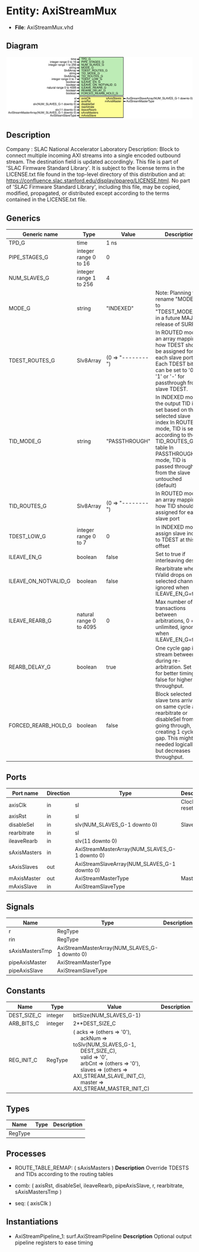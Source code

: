 # Entity: AxiStreamMux

- **File**: AxiStreamMux.vhd
## Diagram

![Diagram](AxiStreamMux.svg "Diagram")
## Description

Company    : SLAC National Accelerator Laboratory
Description:
Block to connect multiple incoming AXI streams into a single encoded
outbound stream. The destination field is updated accordingly.
This file is part of 'SLAC Firmware Standard Library'.
It is subject to the license terms in the LICENSE.txt file found in the
top-level directory of this distribution and at:
   https://confluence.slac.stanford.edu/display/ppareg/LICENSE.html.
No part of 'SLAC Firmware Standard Library', including this file,
may be copied, modified, propagated, or distributed except according to
the terms contained in the LICENSE.txt file.
## Generics

| Generic name         | Type                    | Value             | Description                                                                                                                                                                                                            |
| -------------------- | ----------------------- | ----------------- | ---------------------------------------------------------------------------------------------------------------------------------------------------------------------------------------------------------------------- |
| TPD_G                | time                    | 1 ns              |                                                                                                                                                                                                                        |
| PIPE_STAGES_G        | integer range 0 to 16   | 0                 |                                                                                                                                                                                                                        |
| NUM_SLAVES_G         | integer range 1 to 256  | 4                 |                                                                                                                                                                                                                        |
| MODE_G               | string                  | "INDEXED"         | Note: Planning to rename "MODE_G" to "TDEST_MODE_G" in a future MAJOR release of SURF                                                                                                                                  |
| TDEST_ROUTES_G       | Slv8Array               | (0 => "--------") | In ROUTED mode, an array mapping how TDEST should be assigned for each slave port Each TDEST bit can be set to '0', '1' or '-' for passthrough from slave TDEST.                                                       |
| TID_MODE_G           | string                  | "PASSTHROUGH"     | In INDEXED mode, the output TID is set based on the selected slave index In ROUTED mode, TID is set according to the TID_ROUTES_G table In PASSTHROUGH mode, TID is passed through from the slave untouched (default)  |
| TID_ROUTES_G         | Slv8Array               | (0 => "--------") | In ROUTED mode, an array mapping how TID should be assigned for each slave port                                                                                                                                        |
| TDEST_LOW_G          | integer range 0 to 7    | 0                 | In INDEXED mode, assign slave index to TDEST at this bit offset                                                                                                                                                        |
| ILEAVE_EN_G          | boolean                 | false             | Set to true if interleaving dests                                                                                                                                                                                      |
| ILEAVE_ON_NOTVALID_G | boolean                 | false             | Rearbitrate when tValid drops on selected channel, ignored when ILEAVE_EN_G=false                                                                                                                                      |
| ILEAVE_REARB_G       | natural range 0 to 4095 | 0                 | Max number of transactions between arbitrations, 0 = unlimited, ignored when ILEAVE_EN_G=false                                                                                                                         |
| REARB_DELAY_G        | boolean                 | true              | One cycle gap in stream between during re-arbitration. Set true for better timing, false for higher throughput.                                                                                                        |
| FORCED_REARB_HOLD_G  | boolean                 | false             | Block selected slave txns arriving on same cycle as rearbitrate or disableSel from going through, creating 1 cycle gap. This might be needed logically but decreases throughput.                                       |
## Ports

| Port name    | Direction | Type                                          | Description     |
| ------------ | --------- | --------------------------------------------- | --------------- |
| axisClk      | in        | sl                                            | Clock and reset |
| axisRst      | in        | sl                                            |                 |
| disableSel   | in        | slv(NUM_SLAVES_G-1 downto 0)                  | Slaves          |
| rearbitrate  | in        | sl                                            |                 |
| ileaveRearb  | in        | slv(11 downto 0)                              |                 |
| sAxisMasters | in        | AxiStreamMasterArray(NUM_SLAVES_G-1 downto 0) |                 |
| sAxisSlaves  | out       | AxiStreamSlaveArray(NUM_SLAVES_G-1 downto 0)  |                 |
| mAxisMaster  | out       | AxiStreamMasterType                           | Master          |
| mAxisSlave   | in        | AxiStreamSlaveType                            |                 |
## Signals

| Name            | Type                                          | Description |
| --------------- | --------------------------------------------- | ----------- |
| r               | RegType                                       |             |
| rin             | RegType                                       |             |
| sAxisMastersTmp | AxiStreamMasterArray(NUM_SLAVES_G-1 downto 0) |             |
| pipeAxisMaster  | AxiStreamMasterType                           |             |
| pipeAxisSlave   | AxiStreamSlaveType                            |             |
## Constants

| Name        | Type    | Value                                                                                                                                                                                                                                                                                                                                                                                                                                                                | Description |
| ----------- | ------- | -------------------------------------------------------------------------------------------------------------------------------------------------------------------------------------------------------------------------------------------------------------------------------------------------------------------------------------------------------------------------------------------------------------------------------------------------------------------- | ----------- |
| DEST_SIZE_C | integer |  bitSize(NUM_SLAVES_G-1)                                                                                                                                                                                                                                                                                                                                                                                                                                             |             |
| ARB_BITS_C  | integer |  2**DEST_SIZE_C                                                                                                                                                                                                                                                                                                                                                                                                                                                      |             |
| REG_INIT_C  | RegType |  (       acks   => (others => '0'),<br><span style="padding-left:20px">       ackNum => toSlv(NUM_SLAVES_G-1,<br><span style="padding-left:20px"> DEST_SIZE_C),<br><span style="padding-left:20px">       valid  => '0',<br><span style="padding-left:20px">       arbCnt => (others => '0'),<br><span style="padding-left:20px">       slaves => (others => AXI_STREAM_SLAVE_INIT_C),<br><span style="padding-left:20px">       master => AXI_STREAM_MASTER_INIT_C) |             |
## Types

| Name    | Type | Description |
| ------- | ---- | ----------- |
| RegType |      |             |
## Processes
- ROUTE_TABLE_REMAP: ( sAxisMasters )
**Description**
Override TDESTS and TIDs according to the routing tables

- comb: ( axisRst, disableSel, ileaveRearb, pipeAxisSlave, r, rearbitrate, sAxisMastersTmp )
- seq: ( axisClk )
## Instantiations

- AxiStreamPipeline_1: surf.AxiStreamPipeline
**Description**
Optional output pipeline registers to ease timing

